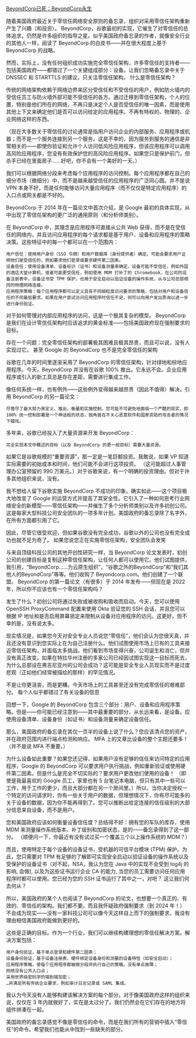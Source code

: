 [BeyondCorp已死；BeyondCorp永生](https://mayakaczorowski.com/blogs/beyondcorp-is-dead)

随着美国政府最近关于零信任网络安全原则的备忘录，组织对采用零信任架构重新产生了兴趣（和投资）。 BeyondCorp，谷歌最初的实现，它催生了对零信任的总体追求，仍然是许多组织的指导之星。似乎美国政府备忘录的作者，就像安全行业的其他人一样，阅读了 BeyondCorp 的白皮书——并在很大程度上基于 BeyondCorp 的战略。

然而，实际上，没有任何组织成功实施完全零信任架构，许多零信任的支持者——包括美国政府——都错过了一个关键组成部分：设备。让我们忽略备忘录中关于 DNSSEC 和 STARTTLS 的建议，只关注零信任架构。
什么是零信任架构？

传统的网络架构依赖于网络边界来区分受信任和不受信任的用户，例如防火墙内的受信任员工与防火墙外部可能不受信任的各方。通过迁移到零信任架构，个人的位置，特别是他们所在的网络，不再只是决定个人是否受信任的唯一因素，而是使用其他上下文来确定他们是否可以访问给定的应用程序。不再有特权的、物理的、企业网络这样的东西。

（现在大多数关于零信任的讨论通常是指用户访问企业的内部服务、应用程序或机器；而不是一个服务连接到另一个服务。这是不幸的，因为服务到服务的通信是非常相关的——即使你验证和允许个人访问低风险应用程序，但该应用程序可以调用高风险应用程序，您没有有效保护您的高风险应用程序。如果您只是保护前门，但杀手已经在里面房子......好吧，你不会有一个美好的一天。）

我们可以根据网络分段来考虑每个应用程序的访问控制。每个应用程序都在自己的细分市场（微细分）中，而不是越来越受信任的应用程序的广泛同心圆。并不是说 VPN 本身不好，而是任何能够访问大量应用程序（而不仅仅是特定应用程序）的入口点或网关都是不好的。

BeyondCorp 于 2014 年在一篇论文中首次介绍，是 Google 最初的具体实现，从中出现了零信任架构的更广泛的通用原则（和分析师类别）。

在 BeyondCorp 中，其理念是应用程序可直接从公共 Web 获得，而不是在受信任的网络内，并且访问应用程序的每个请求都是基于用户、设备和应用程序的策略决策。这些特征中的每一个都可以在一个范围内：

    用户信任：使用用户身份（SSO 令牌）和用户数据库（身份提供者）确定。可能会要求用户证明他们是受信任的，例如要求他们登录或要求硬件第二因素。
    设备信任：使用设备清单、设备标识（证书）和设备测量来确定。设备可能不受信任，例如外国的酒店大堂计算机，或者可能更受信任，例如使用 MDM 打补丁的 Chromebook，在公司的设备注册表中，设备证书受 TPM 保护，也用于安全启动以验证设备的操作系统，从与公司总部相同的物理网络连接。
    应用程序策略：每个应用程序都可以定义具有不同细粒度访问要求的策略，包括对用户和设备信任的不同最低要求。如果在用户尝试访问应用程序时信任不足，则可以向用户发出质询以进一步进行身份验证。

对于如何管理对内部应用程序的访问，这是一个极其复杂的模型。 BeyondCorp 是我们在设计零信任架构时应该追求的黄金标准——包括美国政府现在强制要求的目标。

存在一个问题：完全零信任架构的部署极其困难且极其昂贵，而且可以说，没有人实现过它。
甚至 Google 的 BeyondCorp 也不是完全零信任的架构

谷歌在几年的时间里逐渐采用了 BeyondCorp 的零信任架构，针对绿地和棕地应用程序。今天，BeyondCorp 并没有在谷歌 100% 推出。它永远不会。企业应用程序或引入的新工具总是存在差距，需要进行集成工作。

像任何系统一样，也有例外——这些例外变得越来越昂贵（因此不值得）解决。引用 BeyondCorp 的另一篇论文：

    尽管尽了最大努力来定义、推出、衡量和实施控制，您可能不可避免地面临一个严酷的现实，即 100% 统一控制部署是一个神话般的状态，独角兽在不关心恶意软件和国家资助的攻击者的情况下嬉戏。

多年来，谷歌已经投入了大量资源来开发 BeyondCorp：

    完全实现本文中概述的目标（以及 BeyondCorp 的更一般目标）需要大量资源。

如果它是谷歌规模的“重要资源”，那一定是一笔巨额投资。我敢说，如果 VP 知道实际需要的初始成本和时间，他们可能不会进行这项投资。 （这可能超过人事管理办公室预留的 990 万美元。）对于谷歌来说，有一个明确的投资理由。但对于许多其他组织来说，没有。

我不想给人留下谷歌实施 BeyondCorp 不成功的印象。确实如此——这个项目极大地改变了 Google 的运营方式并提高了其安全性。它引入了一种如何思考行业网络安全的新模型——零信任架构——并催生了多个分析师类别以及许多初创公司。这是每家大型科技公司安全团队的一项多年计划。美国政府的备忘录除了名字外，在所有方面都引用了它。

因此，尽管它很受欢迎，但如果谷歌没有完全成功，谷歌以外的公司也没有完全成功也就不足为奇了。
如果您说您正在实施零信任架构，安全团队会发笑

与来自顶级科技公司的其他开创性研究一样，当 BeyondCorp 论文发表时，初创公司的创建目标是复制这种零信任架构，让任何人都可以使用它。他们试图提供，我引用，“BeyondCorp……为云原生组织”，“谷歌之外的BeyondCorp”和“我们其他人的BeyondCorp”等等。他们收购了 Beyondcorp.com。他们创建了一个联盟。 BeyondCorp 的第一篇论文（有很多）于 2014 年发布——但现在是 2022 年，所以你不应该也有一个零信任架构吗？

发生了什么？初创公司将通过失败或被收购和吸收而启动。今天，您可以使用 OpenSSH ProxyCommand 配置来使用 Okta 验证您的 SSH 会话，并且您可以根据 IP 地址和是否启用屏幕锁定来限制从设备对应用程序的访问。这更好，但不幸的是，没有说太多。

现实情况是，如果您今天对安全专业人员说您“零信任”，他们会认为您很天真，并且还没有意识到您实际上在为自己注册什么。他们试图使用市场上已有的工具来接近零信任架构，并面临太多挑战。他们看到市场变得兴奋，公司诞生和消亡，但并没有真正改变。如果在特拉华州注册的多家公司已经因试图实现这一目标而死去，为什么总部设在弗吉尼亚州的公司会成功？这可能是安全专业人员现实而不是过度悲观（正如他们经常被描绘的那样）的罕见情况。

不是让你更沮丧，而是更糟。今天市场上的工具甚至还没有完成零信任的艰难部分。
每个人似乎都错过了有关设备的信息

回想一下，Google 的 BeyondCorp 包含三个部分：用户、设备和应用程序策略。但是——你可能已经注意到——其中最重要的部分，从长远来看，是设备。应使用设备清单、设备身份（如证书）和设备测量来确定设备信任。

那么，美国政府的备忘录在其仅一页半的设备上说了什么？您应该清点您的资产，并在政府范围内进行端点检测和响应。 MFA 上的文章比设备的整个主题还要多！ （并不是说 MFA 不重要。）

为什么设备如此重要？如果您还记得，如果用户没有足够的信任来访问特定的应用程序，Google 的 BeyondCorp 可以要求用户执行挑战，例如重新验证或使用硬件第二因素。但是什么是完全不切实际的？要求用户更改他们使用的设备！ （即使是我最喜欢的 Google 员工，家里也有 5 台笔记本电脑，但只有其中一些可以工作，用于工作的更少，而且大部分都在另一个房间里。）所以，当你决定授权一个特定的访问请求时，你有一些关于用户的数据，但理想情况下，你有尽可能多的关于设备的数据，因为你不能再得到了。您可以推断出给定连接的信任级别的大部分信息来自设备，而不是用户。

您和美国政府应该如何衡量设备信任度？总结得不好：拥有您的车队的库存，使用 MDM 来测量操作系统版本、补丁级别和加密状态，是的——备忘录得到了这一部分。 （顺便问一下，你最近有没有试过买一个覆盖三个以上操作系统的 MDM？）

而且，使用特定于每个设备的设备证书，受机器的可信平台模块 (TPM) 保护。为此，您只需要对 TPM 有足够的了解即可实现安全启动以验证设备的操作系统以及受保护的设备证书（对不起，NSA，我认为您在 Java 中的实现不会受到 log4j 的影响, 会做), 以及为这些证书运行企业 CA 的能力, 当您的员工需要访问任何应用程序时都可以使用。您已经为您的 SSH 证书运行了其中之一，对吧？
这让我们何去何从？

所以，美国政府的某个人也阅读了 BeyondCorp 的论文，也想要一个真正的、有效的、零信任的架构。我们都不要。而且我怀疑政府强制要求（到 2024 年！）不会成为现实——没有一家科技公司可以像今天这样自上而下的强制要求，我没有理由相信美国政府能做到更好的。

这些是正确的目标。作为一个行业，我们可以继续构建理想的零信任解决方案。解决方案包括：

    用户身份验证，基于单点登录和硬件第二因素；
    设备身份验证，基于设备注册表、硬件绑定设备身份和测量的设备特性（如安全启动）；
    应用程序策略，使每个应用程序都被微分段并执行自己的策略，没有单点故障；
    网络没有公共入口点；
    采用世界级密码学的端到端加密；
    …并满足所有传统企业要求，例如审计日志记录或 SAML 集成。

我认为今天没有人能够构建该解决方案的每个部分。对于像美国政府这样的组织来说，仅仅在 3 年内就做好了，实在是太过分了。我们仍然会在它们存在的地方将组件拼凑在一起。

美国政府的备忘录感觉不像是零信任的命令，而是在我们所有的营销中插入“零信任”的命令。希望我们也能从中找到一些缺失的部分。

